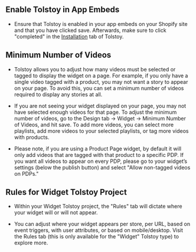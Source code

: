 ## Enable Tolstoy in App Embeds

- Ensure that Tolstoy is enabled in your app embeds on your Shopify site and that you have clicked save. Afterwards, make sure to click "completed" in the [Installation](https://app.gotolstoy.com/account/installation) tab of Tolstoy.

## Minimum Number of Videos

- Tolstoy allows you to adjust how many videos must be selected or tagged to display the widget on a page. For example, if you only have a single video tagged with a product, you may not want a story to appear on your page. To avoid this, you can set a minimum number of videos required to display any stories at all.

- If you are not seeing your widget displayed on your page, you may not have selected enough videos for that page. To adjust the minimum number of videos, go to the Design tab → Widget → Minimum Number of Videos, and hit save. To add more videos, you can select more playlists, add more videos to your selected playlists, or tag more videos with products.

- Please note, if you are using a Product Page widget, by default it will only add videos that are tagged with that product to a specific PDP. If you want all videos to appear on every PDP, please go to your widget’s settings (below the publish button) and select "Allow non-tagged videos on PDPs."

## Rules for Widget Tolstoy Project

- Within your Widget Tolstoy project, the "Rules" tab will dictate where your widget will or will not appear.

- You can adjust where your widget appears per store, per URL, based on event triggers, with user attributes, or based on mobile/desktop. Visit the Rules tab (this is only available for the "Widget" Tolstoy type) to explore more.
